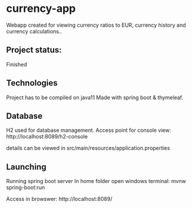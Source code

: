 # currency-app
Webapp created for viewing currency ratios to EUR, currency history and currency calculations..

## Project status:
Finished

## Technologies
Project has to be compiled on java11
Made with spring boot & thymeleaf.

## Database
H2 used for database management.
Access point for console view:
http://localhost:8089/h2-console

details can be viewed in src/main/resources/application.properties

## Launching
Running spring boot server
In home folder open windows terminal:
mvnw spring-boot:run

Access in browswer:
http://localhost:8089/
